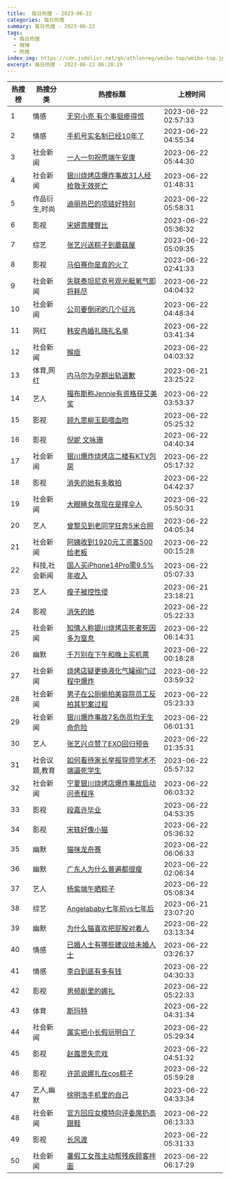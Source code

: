 ```yaml
---
title:  每日热搜 - 2023-06-22
categories: 每日热搜
summary: 每日热搜 - 2023-06-22
tags:
  - 每日热搜
  - 微博
  - 热搜
index_img: https://cdn.jsdelivr.net/gh/athlonreg/weibo-top/weibo-top.jpeg
excerpt: 每日热搜 - 2023-06-22 06:20:19
---
```


| 热搜榜 | 热搜分类 | 热搜标题 | 上榜时间 |
| --- | --- | --- | --- |
| 1 | 情感 | [无穷小亮 有个事挺瘆得慌](https://s.weibo.com/weibo%3Fq%3D%2523%E6%97%A0%E7%A9%B7%E5%B0%8F%E4%BA%AE%20%E6%9C%89%E4%B8%AA%E4%BA%8B%E6%8C%BA%E7%98%86%E5%BE%97%E6%85%8C%2523) | 2023-06-22 02:57:33 | 
| 2 | 情感 | [手机号实名制已经10年了](https://s.weibo.com/weibo%3Fq%3D%2523%E6%89%8B%E6%9C%BA%E5%8F%B7%E5%AE%9E%E5%90%8D%E5%88%B6%E5%B7%B2%E7%BB%8F10%E5%B9%B4%E4%BA%86%2523) | 2023-06-22 04:55:34 | 
| 3 | 社会新闻 | [一人一句祝愿端午安康](https://s.weibo.com/weibo%3Fq%3D%2523%E4%B8%80%E4%BA%BA%E4%B8%80%E5%8F%A5%E7%A5%9D%E6%84%BF%E7%AB%AF%E5%8D%88%E5%AE%89%E5%BA%B7%2523) | 2023-06-22 05:44:30 | 
| 4 | 社会新闻 | [银川烧烤店爆炸事故31人经抢救无效死亡](https://s.weibo.com/weibo%3Fq%3D%2523%E9%93%B6%E5%B7%9D%E7%83%A7%E7%83%A4%E5%BA%97%E7%88%86%E7%82%B8%E4%BA%8B%E6%95%8531%E4%BA%BA%E7%BB%8F%E6%8A%A2%E6%95%91%E6%97%A0%E6%95%88%E6%AD%BB%E4%BA%A1%2523) | 2023-06-22 01:48:31 | 
| 5 | 作品衍生,时尚 | [迪丽热巴的项链好特别](https://s.weibo.com/weibo%3Fq%3D%2523%E8%BF%AA%E4%B8%BD%E7%83%AD%E5%B7%B4%E7%9A%84%E9%A1%B9%E9%93%BE%E5%A5%BD%E7%89%B9%E5%88%AB%2523) | 2023-06-22 05:58:31 | 
| 6 | 影视 | [宋妍霏腰臀比](https://s.weibo.com/weibo%3Fq%3D%2523%E5%AE%8B%E5%A6%8D%E9%9C%8F%E8%85%B0%E8%87%80%E6%AF%94%2523) | 2023-06-22 05:36:32 | 
| 7 | 综艺 | [张艺兴送粽子到蘑菇屋](https://s.weibo.com/weibo%3Fq%3D%2523%E5%BC%A0%E8%89%BA%E5%85%B4%E9%80%81%E7%B2%BD%E5%AD%90%E5%88%B0%E8%98%91%E8%8F%87%E5%B1%8B%2523) | 2023-06-22 05:09:35 | 
| 8 | 影视 | [马伯骞你是真的火了](https://s.weibo.com/weibo%3Fq%3D%2523%E9%A9%AC%E4%BC%AF%E9%AA%9E%E4%BD%A0%E6%98%AF%E7%9C%9F%E7%9A%84%E7%81%AB%E4%BA%86%2523) | 2023-06-22 02:41:33 | 
| 9 | 社会新闻 | [失联泰坦尼克号观光艇氧气即将耗尽](https://s.weibo.com/weibo%3Fq%3D%2523%E5%A4%B1%E8%81%94%E6%B3%B0%E5%9D%A6%E5%B0%BC%E5%85%8B%E5%8F%B7%E8%A7%82%E5%85%89%E8%89%87%E6%B0%A7%E6%B0%94%E5%8D%B3%E5%B0%86%E8%80%97%E5%B0%BD%2523) | 2023-06-22 04:04:32 | 
| 10 | 社会新闻 | [公司要倒闭的几个征兆](https://s.weibo.com/weibo%3Fq%3D%2523%E5%85%AC%E5%8F%B8%E8%A6%81%E5%80%92%E9%97%AD%E7%9A%84%E5%87%A0%E4%B8%AA%E5%BE%81%E5%85%86%2523) | 2023-06-22 04:48:34 | 
| 11 | 网红 | [韩安冉婚礼随礼名单](https://s.weibo.com/weibo%3Fq%3D%2523%E9%9F%A9%E5%AE%89%E5%86%89%E5%A9%9A%E7%A4%BC%E9%9A%8F%E7%A4%BC%E5%90%8D%E5%8D%95%2523) | 2023-06-22 03:41:34 | 
| 12 | 社会新闻 | [猴痘](https://s.weibo.com/weibo%3Fq%3D%2523%E7%8C%B4%E7%97%98%2523) | 2023-06-22 04:03:32 | 
| 13 | 体育,网红 | [内马尔为孕期出轨道歉](https://s.weibo.com/weibo%3Fq%3D%2523%E5%86%85%E9%A9%AC%E5%B0%94%E4%B8%BA%E5%AD%95%E6%9C%9F%E5%87%BA%E8%BD%A8%E9%81%93%E6%AD%89%2523) | 2023-06-21 23:25:22 | 
| 14 | 艺人 | [福布斯称Jennie有资格获艾美奖](https://s.weibo.com/weibo%3Fq%3D%2523%E7%A6%8F%E5%B8%83%E6%96%AF%E7%A7%B0Jennie%E6%9C%89%E8%B5%84%E6%A0%BC%E8%8E%B7%E8%89%BE%E7%BE%8E%E5%A5%96%2523) | 2023-06-22 03:53:37 | 
| 15 | 影视 | [顾九思柳玉茹喂血吻](https://s.weibo.com/weibo%3Fq%3D%2523%E9%A1%BE%E4%B9%9D%E6%80%9D%E6%9F%B3%E7%8E%89%E8%8C%B9%E5%96%82%E8%A1%80%E5%90%BB%2523) | 2023-06-22 05:25:32 | 
| 16 | 影视 | [倪妮 文咏珊](https://s.weibo.com/weibo%3Fq%3D%2523%E5%80%AA%E5%A6%AE%20%E6%96%87%E5%92%8F%E7%8F%8A%2523) | 2023-06-22 04:40:34 | 
| 17 | 社会新闻 | [银川爆炸烧烤店二楼有KTV包房](https://s.weibo.com/weibo%3Fq%3D%2523%E9%93%B6%E5%B7%9D%E7%88%86%E7%82%B8%E7%83%A7%E7%83%A4%E5%BA%97%E4%BA%8C%E6%A5%BC%E6%9C%89KTV%E5%8C%85%E6%88%BF%2523) | 2023-06-22 05:17:32 | 
| 18 | 影视 | [消失的她有多敢拍](https://s.weibo.com/weibo%3Fq%3D%2523%E6%B6%88%E5%A4%B1%E7%9A%84%E5%A5%B9%E6%9C%89%E5%A4%9A%E6%95%A2%E6%8B%8D%2523) | 2023-06-22 04:42:37 | 
| 19 | 社会新闻 | [大眼睛女孩现在是撑伞人](https://s.weibo.com/weibo%3Fq%3D%2523%E5%A4%A7%E7%9C%BC%E7%9D%9B%E5%A5%B3%E5%AD%A9%E7%8E%B0%E5%9C%A8%E6%98%AF%E6%92%91%E4%BC%9E%E4%BA%BA%2523) | 2023-06-22 05:50:31 | 
| 20 | 艺人 | [曾黎见到老同学狂奔5米合照](https://s.weibo.com/weibo%3Fq%3D%2523%E6%9B%BE%E9%BB%8E%E8%A7%81%E5%88%B0%E8%80%81%E5%90%8C%E5%AD%A6%E7%8B%82%E5%A5%945%E7%B1%B3%E5%90%88%E7%85%A7%2523) | 2023-06-22 04:05:34 | 
| 21 | 社会新闻 | [阿姨收到1920元工资塞500给老板](https://s.weibo.com/weibo%3Fq%3D%2523%E9%98%BF%E5%A7%A8%E6%94%B6%E5%88%B01920%E5%85%83%E5%B7%A5%E8%B5%84%E5%A1%9E500%E7%BB%99%E8%80%81%E6%9D%BF%2523) | 2023-06-22 00:15:28 | 
| 22 | 科技,社会新闻 | [国人买iPhone14Pro需9.5%年收入](https://s.weibo.com/weibo%3Fq%3D%2523%E5%9B%BD%E4%BA%BA%E4%B9%B0iPhone14Pro%E9%9C%809.5%25%E5%B9%B4%E6%94%B6%E5%85%A5%2523) | 2023-06-22 05:07:33 | 
| 23 | 艺人 | [瘦子被控性侵](https://s.weibo.com/weibo%3Fq%3D%2523%E7%98%A6%E5%AD%90%E8%A2%AB%E6%8E%A7%E6%80%A7%E4%BE%B5%2523) | 2023-06-21 23:18:21 | 
| 24 | 影视 | [消失的她](https://s.weibo.com/weibo%3Fq%3D%2523%E6%B6%88%E5%A4%B1%E7%9A%84%E5%A5%B9%2523) | 2023-06-22 05:22:33 | 
| 25 | 社会新闻 | [知情人称银川烧烤店死者死因多为窒息](https://s.weibo.com/weibo%3Fq%3D%2523%E7%9F%A5%E6%83%85%E4%BA%BA%E7%A7%B0%E9%93%B6%E5%B7%9D%E7%83%A7%E7%83%A4%E5%BA%97%E6%AD%BB%E8%80%85%E6%AD%BB%E5%9B%A0%E5%A4%9A%E4%B8%BA%E7%AA%92%E6%81%AF%2523) | 2023-06-22 06:14:31 | 
| 26 | 幽默 | [千万别在下午和晚上买机票](https://s.weibo.com/weibo%3Fq%3D%2523%E5%8D%83%E4%B8%87%E5%88%AB%E5%9C%A8%E4%B8%8B%E5%8D%88%E5%92%8C%E6%99%9A%E4%B8%8A%E4%B9%B0%E6%9C%BA%E7%A5%A8%2523) | 2023-06-22 00:18:28 | 
| 27 | 社会新闻 | [烧烤店疑更换液化气罐阀门过程中爆炸](https://s.weibo.com/weibo%3Fq%3D%2523%E7%83%A7%E7%83%A4%E5%BA%97%E7%96%91%E6%9B%B4%E6%8D%A2%E6%B6%B2%E5%8C%96%E6%B0%94%E7%BD%90%E9%98%80%E9%97%A8%E8%BF%87%E7%A8%8B%E4%B8%AD%E7%88%86%E7%82%B8%2523) | 2023-06-22 03:59:32 | 
| 28 | 社会新闻 | [男子在公厕偷拍美容院员工反拍其犯案过程](https://s.weibo.com/weibo%3Fq%3D%2523%E7%94%B7%E5%AD%90%E5%9C%A8%E5%85%AC%E5%8E%95%E5%81%B7%E6%8B%8D%E7%BE%8E%E5%AE%B9%E9%99%A2%E5%91%98%E5%B7%A5%E5%8F%8D%E6%8B%8D%E5%85%B6%E7%8A%AF%E6%A1%88%E8%BF%87%E7%A8%8B%2523) | 2023-06-22 05:23:33 | 
| 29 | 社会新闻 | [银川爆炸事故7名伤员均无生命危险](https://s.weibo.com/weibo%3Fq%3D%2523%E9%93%B6%E5%B7%9D%E7%88%86%E7%82%B8%E4%BA%8B%E6%95%857%E5%90%8D%E4%BC%A4%E5%91%98%E5%9D%87%E6%97%A0%E7%94%9F%E5%91%BD%E5%8D%B1%E9%99%A9%2523) | 2023-06-22 06:01:31 | 
| 30 | 艺人 | [张艺兴点赞了EXO回归预告](https://s.weibo.com/weibo%3Fq%3D%2523%E5%BC%A0%E8%89%BA%E5%85%B4%E7%82%B9%E8%B5%9E%E4%BA%86EXO%E5%9B%9E%E5%BD%92%E9%A2%84%E5%91%8A%2523) | 2023-06-22 01:35:31 | 
| 31 | 社会议题,教育 | [如何看待家长举报导师学术不端逼死学生](https://s.weibo.com/weibo%3Fq%3D%2523%E5%A6%82%E4%BD%95%E7%9C%8B%E5%BE%85%E5%AE%B6%E9%95%BF%E4%B8%BE%E6%8A%A5%E5%AF%BC%E5%B8%88%E5%AD%A6%E6%9C%AF%E4%B8%8D%E7%AB%AF%E9%80%BC%E6%AD%BB%E5%AD%A6%E7%94%9F%2523) | 2023-06-22 05:57:32 | 
| 32 | 社会新闻 | [宁夏银川烧烤店爆炸事故启动问责程序](https://s.weibo.com/weibo%3Fq%3D%2523%E5%AE%81%E5%A4%8F%E9%93%B6%E5%B7%9D%E7%83%A7%E7%83%A4%E5%BA%97%E7%88%86%E7%82%B8%E4%BA%8B%E6%95%85%E5%90%AF%E5%8A%A8%E9%97%AE%E8%B4%A3%E7%A8%8B%E5%BA%8F%2523) | 2023-06-22 06:03:32 | 
| 33 | 影视 | [段嘉许毕业](https://s.weibo.com/weibo%3Fq%3D%2523%E6%AE%B5%E5%98%89%E8%AE%B8%E6%AF%95%E4%B8%9A%2523) | 2023-06-22 04:53:35 | 
| 34 | 影视 | [宋轶好像小猫](https://s.weibo.com/weibo%3Fq%3D%2523%E5%AE%8B%E8%BD%B6%E5%A5%BD%E5%83%8F%E5%B0%8F%E7%8C%AB%2523) | 2023-06-22 05:36:32 | 
| 35 | 幽默 | [猫咪龙舟赛](https://s.weibo.com/weibo%3Fq%3D%2523%E7%8C%AB%E5%92%AA%E9%BE%99%E8%88%9F%E8%B5%9B%2523) | 2023-06-22 06:06:33 | 
| 36 | 幽默 | [广东人为什么普遍都很瘦](https://s.weibo.com/weibo%3Fq%3D%2523%E5%B9%BF%E4%B8%9C%E4%BA%BA%E4%B8%BA%E4%BB%80%E4%B9%88%E6%99%AE%E9%81%8D%E9%83%BD%E5%BE%88%E7%98%A6%2523) | 2023-06-22 02:06:34 | 
| 37 | 艺人 | [杨紫端午晒粽子](https://s.weibo.com/weibo%3Fq%3D%2523%E6%9D%A8%E7%B4%AB%E7%AB%AF%E5%8D%88%E6%99%92%E7%B2%BD%E5%AD%90%2523) | 2023-06-22 05:08:34 | 
| 38 | 综艺 | [Angelababy七年前vs七年后](https://s.weibo.com/weibo%3Fq%3D%2523Angelababy%E4%B8%83%E5%B9%B4%E5%89%8Dvs%E4%B8%83%E5%B9%B4%E5%90%8E%2523) | 2023-06-21 23:07:20 | 
| 39 | 幽默 | [为什么猫喜欢把屁股对着人](https://s.weibo.com/weibo%3Fq%3D%2523%E4%B8%BA%E4%BB%80%E4%B9%88%E7%8C%AB%E5%96%9C%E6%AC%A2%E6%8A%8A%E5%B1%81%E8%82%A1%E5%AF%B9%E7%9D%80%E4%BA%BA%2523) | 2023-06-22 03:13:34 | 
| 40 | 情感 | [已婚人士有哪些建议给未婚人士](https://s.weibo.com/weibo%3Fq%3D%2523%E5%B7%B2%E5%A9%9A%E4%BA%BA%E5%A3%AB%E6%9C%89%E5%93%AA%E4%BA%9B%E5%BB%BA%E8%AE%AE%E7%BB%99%E6%9C%AA%E5%A9%9A%E4%BA%BA%E5%A3%AB%2523) | 2023-06-22 03:26:37 | 
| 41 | 情感 | [李白到底有多有钱](https://s.weibo.com/weibo%3Fq%3D%2523%E6%9D%8E%E7%99%BD%E5%88%B0%E5%BA%95%E6%9C%89%E5%A4%9A%E6%9C%89%E9%92%B1%2523) | 2023-06-22 04:30:33 | 
| 42 | 影视 | [男频剧里的娜扎](https://s.weibo.com/weibo%3Fq%3D%2523%E7%94%B7%E9%A2%91%E5%89%A7%E9%87%8C%E7%9A%84%E5%A8%9C%E6%89%8E%2523) | 2023-06-22 05:22:33 | 
| 43 | 体育 | [斯玛特](https://s.weibo.com/weibo%3Fq%3D%2523%E6%96%AF%E7%8E%9B%E7%89%B9%2523) | 2023-06-22 04:31:34 | 
| 44 | 社会新闻 | [属实把小长假玩明白了](https://s.weibo.com/weibo%3Fq%3D%2523%E5%B1%9E%E5%AE%9E%E6%8A%8A%E5%B0%8F%E9%95%BF%E5%81%87%E7%8E%A9%E6%98%8E%E7%99%BD%E4%BA%86%2523) | 2023-06-22 05:29:34 | 
| 45 | 影视 | [赵露思失恋戏](https://s.weibo.com/weibo%3Fq%3D%2523%E8%B5%B5%E9%9C%B2%E6%80%9D%E5%A4%B1%E6%81%8B%E6%88%8F%2523) | 2023-06-22 04:51:32 | 
| 46 | 影视 | [许凯说娜扎在cos粽子](https://s.weibo.com/weibo%3Fq%3D%2523%E8%AE%B8%E5%87%AF%E8%AF%B4%E5%A8%9C%E6%89%8E%E5%9C%A8cos%E7%B2%BD%E5%AD%90%2523) | 2023-06-22 05:59:28 | 
| 47 | 艺人,幽默 | [徐明浩手机里的自己](https://s.weibo.com/weibo%3Fq%3D%2523%E5%BE%90%E6%98%8E%E6%B5%A9%E6%89%8B%E6%9C%BA%E9%87%8C%E7%9A%84%E8%87%AA%E5%B7%B1%2523) | 2023-06-22 04:33:34 | 
| 48 | 社会新闻 | [官方回应女模特向评委席扔高跟鞋](https://s.weibo.com/weibo%3Fq%3D%2523%E5%AE%98%E6%96%B9%E5%9B%9E%E5%BA%94%E5%A5%B3%E6%A8%A1%E7%89%B9%E5%90%91%E8%AF%84%E5%A7%94%E5%B8%AD%E6%89%94%E9%AB%98%E8%B7%9F%E9%9E%8B%2523) | 2023-06-22 06:13:33 | 
| 49 | 影视 | [长风渡](https://s.weibo.com/weibo%3Fq%3D%2523%E9%95%BF%E9%A3%8E%E6%B8%A1%2523) | 2023-06-22 05:31:33 | 
| 50 | 社会新闻 | [暑假工女孩主动帮残疾顾客拌面](https://s.weibo.com/weibo%3Fq%3D%2523%E6%9A%91%E5%81%87%E5%B7%A5%E5%A5%B3%E5%AD%A9%E4%B8%BB%E5%8A%A8%E5%B8%AE%E6%AE%8B%E7%96%BE%E9%A1%BE%E5%AE%A2%E6%8B%8C%E9%9D%A2%2523) | 2023-06-22 06:17:29 | 
